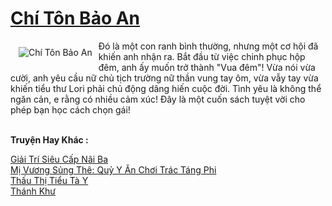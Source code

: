 <a href="https://truyenwiki.net/chi-ton-bao-an.36544/" title="Chí Tôn Bảo An"><h1>Chí Tôn Bảo An</h1></a><div style="display:table"><img align="right" style="float: left; padding: 10px;" src="https://truyenwiki.net/a/img/str/src/36544.jpg" alt="Chí Tôn Bảo An">Đó là một con ranh bình thường, nhưng một cơ hội đã khiến anh nhận ra. Bắt đầu từ việc chinh phục hộp đêm, anh ấy muốn trở thành "Vua đêm"! Vừa nói vừa cười, anh yêu cầu nữ chủ tịch trường nữ thần vung tay ôm, vừa vẫy tay vừa khiến tiểu thư Lori phải chủ động dâng hiến cuộc đời. Tình yêu là không thể ngăn cản, e rằng có nhiều cảm xúc! Đây là một cuốn sách tuyệt vời cho phép bạn học cách chọn gái!</div><p><br><b>Truyện Hay Khác :</b></p><a href="https://truyenwiki.net/giai-tri-sieu-cap-nai-ba.35486/" alt="Giải Trí Siêu Cấp Nãi Ba">Giải Trí Siêu Cấp Nãi Ba</a><br/><a href="https://sangtacviet.wordpress.com/2020/10/22/mi-vuong-sung-the-quy-y-an-choi-trac-tang-phi/" alt="Mị Vương Sủng Thê: Quỷ Y Ăn Chơi Trác Táng Phi">Mị Vương Sủng Thê: Quỷ Y Ăn Chơi Trác Táng Phi</a><br/><a href="https://github.com/nownovels/topcv/tree/master/truyenhay/36580" alt="Thấu Thị Tiểu Tà Y">Thấu Thị Tiểu Tà Y</a><br/><a href="https://github.com/nownovels/topcv/tree/master/truyenhay/35274" alt="Thánh Khư">Thánh Khư</a><br/>